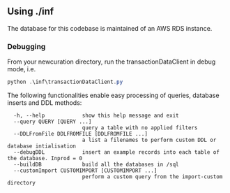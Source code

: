 ## Using ./inf

The database for this codebase is maintained of an AWS RDS instance. 


### Debugging
From your newcuration directory, run the transactionDataClient in debug mode, i.e.

```powershell
python .\inf\transactionDataClient.py
```

The following functionalities enable easy processing of queries, database inserts and DDL methods:

```
  -h, --help            show this help message and exit
  --query QUERY [QUERY ...]
                        query a table with no applied filters
  --DDLFromFile DDLFROMFILE [DDLFROMFILE ...]
                        a list a filenames to perform custom DDL or database intialisation
  --debugDDL            insert an example records into each table of the database. Inprod = 0
  --buildDB             build all the databases in /sql
  --customImport CUSTOMIMPORT [CUSTOMIMPORT ...]
                        perform a custom query from the import-custom directory
```